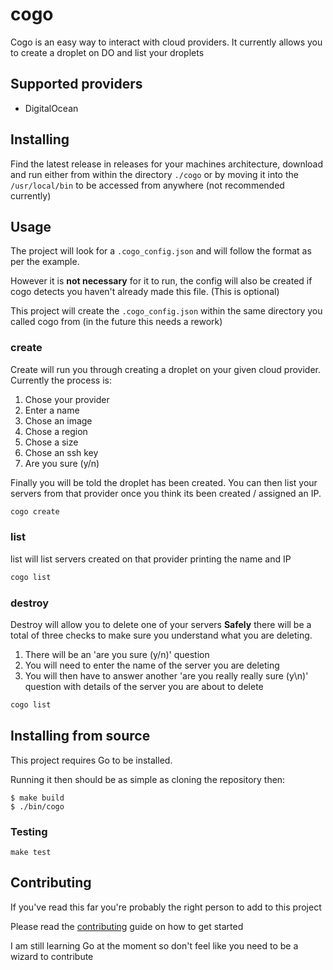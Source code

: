 # cogo

Cogo is an easy way to interact with cloud providers. It currently allows you to create a droplet on DO and list your droplets

## Supported providers

- DigitalOcean

## Installing

Find the latest release in releases for your machines architecture, download and run either from within the directory `./cogo` or by moving it into the `/usr/local/bin` to be accessed from anywhere (not recommended currently)

## Usage

The project will look for a `.cogo_config.json` and will follow the format as per the example.

However it is **not necessary** for it to run, the config will also be created if cogo detects you haven't already made this file. (This is optional)

This project will create the `.cogo_config.json` within the same directory you called cogo from (in the future this needs a rework)

### create

Create will run you through creating a droplet on your given cloud provider. Currently the process is:

1. Chose your provider
2. Enter a name
3. Chose an image
4. Chose a region
5. Chose a size
6. Chose an ssh key
7. Are you sure (y/n)

Finally you will be told the droplet has been created. You can then list your servers from that provider once you think its been created / assigned an IP.

```bash
cogo create
```

### list

list will list servers created on that provider printing the name and IP

```bash
cogo list
```

### destroy

Destroy will allow you to delete one of your servers **Safely** there will be a total of three checks to make sure you understand what you are deleting.

1. There will be an 'are you sure (y/n)' question
2. You will need to enter the name of the server you are deleting
3. You will then have to answer another 'are you really really sure (y\n)' question with details of the server you are about to delete

```bash
cogo list
```

## Installing from source

This project requires Go to be installed.

Running it then should be as simple as cloning the repository then:

```console
$ make build
$ ./bin/cogo
```

### Testing

`make test`

## Contributing

If you've read this far you're probably the right person to add to this project

Please read the [contributing](CONTRIBUTING.md) guide on how to get started

I am still learning Go at the moment so don't feel like you need to be a wizard to contribute
